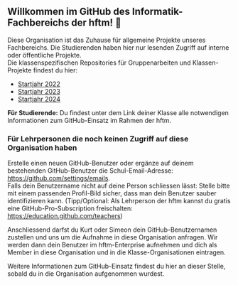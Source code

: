 ## Willkommen im GitHub des Informatik-Fachbereichs der hftm!  👋
Diese Organisation ist das Zuhause für allgemeine Projekte unseres Fachbereichs. Die Studierenden haben hier nur lesenden Zugriff auf interne oder öffentliche Projekte.  
Die klassenspezifischen Repositories für Gruppenarbeiten und Klassen-Projekte findest du hier:  
- [Startjahr 2022](https://github.com/hftm-in2022)  
- [Startjahr 2023](https://github.com/hftm-in2023)  
- [Startjahr 2024](https://github.com/hftm-in2024)

**Für Studierende:** Du findest unter dem Link deiner Klasse alle notwendigen Informationen zum GitHub-Einsatz im Rahmen der hftm.

### Für Lehrpersonen die noch keinen Zugriff auf diese Organisation haben
Erstelle einen neuen GitHub-Benutzer oder ergänze auf deinem bestehenden GitHub-Benutzer die Schul-Email-Adresse: https://github.com/settings/emails.  
Falls dein Benutzername nicht auf deine Person schliessen lässt: Stelle bitte mit einem passenden Profil-Bild sicher, dass man dein Benutzer sauber identifizieren kann.
(Tipp/Optional: Als Lehrperson der hftm kannst du gratis eine GitHub-Pro-Subscription freischalten: https://education.github.com/teachers)  
  
Anschliessend darfst du Kurt oder Simeon dein GitHub-Benutzernamen zustellen und uns um die Aufnahme in diese Organisation anfragen.
Wir werden dann dein Benutzer im hftm-Enterprise aufnehmen und dich als Member in diese Organisation und in die Klasse-Organisationen eintragen.  

Weitere Informationen zum GitHub-Einsatz findest du hier an dieser Stelle, sobald du in die Organisation aufgenommen wurdest.
  
